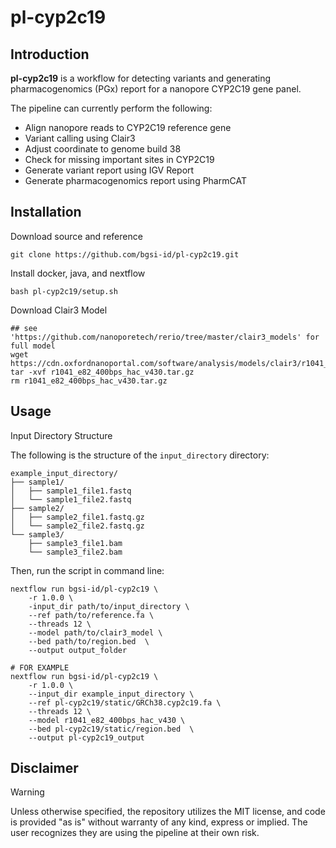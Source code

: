 # pl-cyp2c19

## Introduction

**pl-cyp2c19** is a workflow for detecting variants and generating pharmacogenomics (PGx) report for a nanopore CYP2C19 gene panel.

The pipeline can currently perform the following:

- Align nanopore reads to CYP2C19 reference gene 
- Variant calling using Clair3
- Adjust coordinate to genome build 38
- Check for missing important sites in CYP2C19
- Generate variant report using IGV Report
- Generate pharmacogenomics report using PharmCAT

## Installation

Download source and reference

```
git clone https://github.com/bgsi-id/pl-cyp2c19.git 
```

Install docker, java, and nextflow

```
bash pl-cyp2c19/setup.sh
```

Download Clair3 Model

```
## see 'https://github.com/nanoporetech/rerio/tree/master/clair3_models' for full model
wget https://cdn.oxfordnanoportal.com/software/analysis/models/clair3/r1041_e82_400bps_hac_v430.tar.gz
tar -xvf r1041_e82_400bps_hac_v430.tar.gz
rm r1041_e82_400bps_hac_v430.tar.gz
```

## Usage

Input Directory Structure

The following is the structure of the `input_directory` directory:

```
example_input_directory/
├── sample1/
│   ├── sample1_file1.fastq
│   └── sample1_file2.fastq
├── sample2/
│   ├── sample2_file1.fastq.gz
│   └── sample2_file2.fastq.gz
└── sample3/
    ├── sample3_file1.bam
    └── sample3_file2.bam
```

Then, run the script in command line:

```
nextflow run bgsi-id/pl-cyp2c19 \ 
    -r 1.0.0 \
    -input_dir path/to/input_directory \ 
    --ref path/to/reference.fa \
    --threads 12 \
    --model path/to/clair3_model \
    --bed path/to/region.bed  \
    --output output_folder

# FOR EXAMPLE
nextflow run bgsi-id/pl-cyp2c19 \ 
    -r 1.0.0 \
    --input_dir example_input_directory \
    --ref pl-cyp2c19/static/GRCh38.cyp2c19.fa \
    --threads 12 \
    --model r1041_e82_400bps_hac_v430 \
    --bed pl-cyp2c19/static/region.bed  \
    --output pl-cyp2c19_output
```

## Disclaimer

> [!WARNING]
> Unless otherwise specified, the repository utilizes the MIT license, and code is provided "as is" without warranty of any kind, express or implied.
> The user recognizes they are using the pipeline at their own risk.


